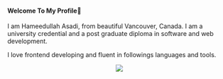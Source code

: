   #### Welcome To My Profile👋
  
I am Hameedullah Asadi, from beautiful Vancouver, Canada. I am a university credential and a post graduate diploma in software and web development.

I love frontend developing and fluent in followings languages and tools.
<p align="center">
  <a href="https://skillicons.dev">
    <img src="https://skillicons.dev/icons?i=html,css,bootstrap,javascript,react,git,github,cs,dotnet,visualstudio,mysql" />
  </a>
